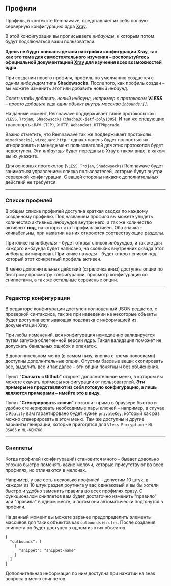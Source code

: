 ## Профили

Профиль, в контексте Remnawave, представляет из себя полную серверную конфигурацию ядра [Xray](https://xtls.github.io/ru/config/).

В этой конфигурации вы прописываете _инбаунды_, к которым потом будут подключаться ваши пользователи.

**Здесь не будут описаны детали настройки конфигурации Xray, так как это тема для самостоятельного изучения – воспользуйтесь официальной документацией [Xray](https://xtls.github.io/ru/config/) для изучения всех возможностей ядра.**

При создании нового профиля, профиль по умолчанию создается с одним _инбаундом_ типа **Shadowsocks**. После того, как профиль создан – вы можете изменить этот или добавить новый _инбаунд_.

_Совет: чтобы добавить новый инбаунд, например с протоколом **VLESS** – просто добавьте еще один объект внутрь массива `inbounds:[]`._

На данный момент, Remnawave поддерживает такие протоколы как: `VLESS`, `Trojan`,` Shadowsocks` (`chacha20-ietf-poly1305`). И так же следующие транспорты: `RAW (TCP)`, `XHTTP`, `Websocket`, `HTTPUpgrade`.

Важно отметить, что Remnawave так же поддерживает протоколы: `mixed(socks)`, `wireguard`,`http` – однако панель будет полностью их игнорировать и менеджмент пользователей для этих протоколов будет недоступен. Эти _инбаунды_ будет переданы в Xray в таком виде, в каком вы их укажите.

Для основных протоколов (`VLESS`, `Trojan`, `Shadowsocks`) Remnawave будет заниматься управлением списка пользователей, которые будут внутри серверной конфигурации. С вашей стороны никаких дополнительных действий не требуется.

---

### Список профилей

В общем списке профилей доступна краткая сводка по каждому созданному профилю. Под названием профиля вы можете увидеть количество активных _инбаундов_ внутри него, а так же количество активных **нод**, на которых этот профиль активен. Оба значка – кликабельны, при нажатии на них откроются соотвествующие разделы.

При клике на _инбаунды_ – будет открыт список _инбаундов_, и так же для каждого инбаунда будет написано, на скольких внутренних сквада этот _инбаунд_ активирован.
При клике на _ноды_ – будет открыт список _нод_, который этот конкретный профиль активен.

В меню дополнительных действий (стрелочка вниз) доступны опции по быстрому просмотру конфигурации, просмотр конфигурации со сниппетами, а так же остальные сервисные опции.

---

### Редактор конфигурации

В редакторе конфигурации доступен полноценный JSON редактор, с проверкой синтаксиса, так же при наведении на некоторые объекты будет доступна всплывающая подсказка с информацией из документации Xray.

При любы изменений, вся конфигурация немедленно валидируется путем запуска облегченной версии ядра. Такая валидация поможет не допускать банальных ошибок и опечаток.

В дополнительном меню (в самом низу, кнопка с тремя полосками) доступны дополнительные опции. Опустим базовые вещи: скопировать все, выделить все и так далее – эти опции понятны и без объяснения.

Пункт "**Скачать с Github**" откроет дополнительное меню, в котором вы можете скачать примеры конфигурации от пользователей. **Эти примеры не представляют из себя готовую конфигурацию, а лишь являются примерами – имейте это в виду.**

Пункт "**Сгенерировать ключи**" позволит прямо в браузере быстро и удобно сгенерировать необходимые пары ключей – например, в случае с `Reality` вам гарантировано будет нужен `privateKey`, который как раз можно сгенерировать в этом меню. Там же доступны и другие варианты генерации, которые пригодятся для `Vless Encryption` - `ML-DSA65` и `ML-KEM768`.

---

### Сниппеты

Когда профилей (конфигураций) становится много – бывает довольно сложно быстро поменять какие мелочи, которые присутствуют во всех профилях, но отличаются в мелочах.

Например, у вас есть несколько профилей – допустим 10 штук, в каждом из 10 штук раздел роутинга у вас одинаковый и вы бы хотели быстро и удобно заменить правила во всех профилях сразу. С функционалом сниппетов вам будет достаточно изменить "правило" или "правила" в одном месте, а потом они автоматически подтянутся в профили.

На данный момент вы можете заранее предопределить элементы массивов для таких объектов как `outbounds` и `rules`. После создания сниппета он будет доступен в одном из этих объектов.

```
{
  "outbounds": [
    {
      "snippet": "snippet-name"
    }
  ]
}
```

Дополнительная информация по ним доступна при нажатии на знак вопроса в меню сниппетов.
